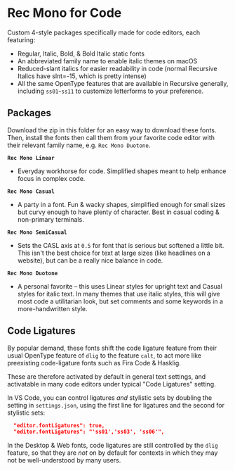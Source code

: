 # Rec Mono for Code

Custom 4-style packages specifically made for code editors, each featuring:

- Regular, Italic, Bold, & Bold Italic static fonts
- An abbreviated family name to enable italic themes on macOS
- Reduced-slant italics for easier readability in code (normal Recursive Italics have slnt=-15, which is pretty intense)
- All the same OpenType features that are available in Recursive generally, including `ss01`-`ss11` to customize letterforms to your preference.

## Packages

Download the zip in this folder for an easy way to download these fonts. Then, install the fonts then call them from your favorite code editor with their relevant family name, e.g. `Rec Mono Duotone`.

**`Rec Mono Linear`**

- Everyday workhorse for code. Simplified shapes meant to help enhance focus in complex code.

**`Rec Mono Casual`**

- A party in a font. Fun & wacky shapes, simplified enough for small sizes but curvy enough to have plenty of character. Best in casual coding & non-primary terminals.

**`Rec Mono SemiCasual`**

- Sets the CASL axis at `0.5` for font that is serious but softened a little bit. This isn't the best choice for text at large sizes (like headlines on a website), but can be a really nice balance in code.

**`Rec Mono Duotone`**

- A personal favorite – this uses Linear styles for upright text and Casual styles for italic text. In many themes that use italic styles, this will give most code a utilitarian look, but set comments and some keywords in a more-handwritten style.

## Code Ligatures

By popular demand, these fonts shift the code ligature feature from their usual OpenType feature of `dlig` to the feature `calt`, to act more like preexisting code-ligature fonts such as Fira Code & Hasklig.

These are therefore activated by default in general text settings, and activatable in many code editors under typical "Code Ligatures" setting.

In VS Code, you can control ligatures *and* stylistic sets by doubling the setting in `settings.json`, using the first line for ligatures and the second for stylistic sets:

```json
  "editor.fontLigatures": true,
  "editor.fontLigatures": "'ss01','ss03', 'ss06'",
```

In the Desktop & Web fonts, code ligatures are still controlled by the `dlig` feature, so that they are *not* on by default for contexts in which they may not be well-understood by many users.
